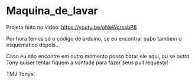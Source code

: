# Maquina_de_lavar

Projeto feito no video: https://youtu.be/oNeWcrsabP8

Por hora temos só o código de arduino, se eu encontrar subo tambem o esquematico depois...

Caso eu não encontre em outro momento posso botar ele aqui, ou se outro Tony quiser tentar fiquem a vontade para fazer seus pull requests!

TMJ Tonys!
